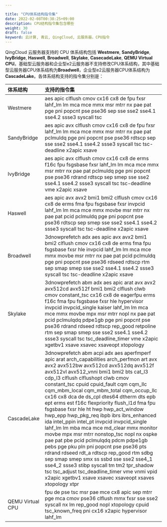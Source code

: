 ```yaml
---

title: "CPU体系结构指令集"
date: 2022-02-08T00:38:25+09:00
description: CPU结构指令集包含哪些
weight: 30
draft: false
keyword: 云计算, 青云, QingCloud, 云服务器，CPU指令
---
```


QingCloud 云服务器支持的 CPU 体系结构包括 **Westmere**, **SandyBridge**, **IvyBridge**, **Haswell**, **Broadwell**, **Skylake**, **CasecadeLake**, **QEMU Virtual CPU**。基础型云服务器和企业型e2云服务器不支持修改CPU体系结构，其中基础型云服务器CPU体系结构为**Broadwell**，企业型e2云服务器CPU体系结构为**CascadeLake**。各体系结构支持的指令集分别是：

| 体系结构 | 支持的指令集 |
|:-------------|:-------------|
| Westmere | aes apic clflush cmov cx16 cx8 de fpu fxsr lahf_lm lm mca mce mmx msr mtrr nx pae pat pge pni popcnt pse pse36 sep sse sse2 sse4.1 sse4.2 ssse3 syscall tsc |
| SandyBridge | aes apic avx clflush cmov cx16 cx8 de fpu fxsr lahf_lm lm mca mce mmx msr mtrr nx pae pat pclmuldq pge pni popcnt pse pse36 rdtscp sep sse sse2 sse4.1 sse4.2 ssse3 syscall tsc tsc-deadline x2apic xsave |
| IvyBridge | aes apic avx clflush cmov cx16 cx8 de erms f16c fpu fsgsbase fxsr lahf_lm lm mca mce mmx msr mtrr nx pae pat pclmuldq pge pni popcnt pse pse36 rdrand rdtscp sep smep sse sse2 sse4.1 sse4.2 ssse3 syscall tsc tsc-deadline vme x2apic xsave |
| Haswell | aes apic avx avx2 bmi1 bmi2 clflush cmov cx16 cx8 de erms fma fpu fsgsbase fxsr invpcid lahf_lm lm mca mce mmx movbe msr mtrr nx pae pat pcid pclmuldq pge pni popcnt pse pse36 rdtscp sep smep sse sse2 sse4.1 sse4.2 ssse3 syscall tsc tsc-deadline x2apic xsave |
| Broadwell | 3dnowprefetch adx aes apic avx avx2 bmi1 bmi2 clflush cmov cx16 cx8 de erms fma fpu fsgsbase fxsr hle invpcid lahf_lm lm mca mce mmx movbe msr mtrr nx pae pat pcid pclmuldq pge pni popcnt pse pse36 rdseed rdtscp rtm sep smap smep sse sse2 sse4.1 sse4.2 ssse3 syscall tsc tsc-deadline x2apic xsave |
| Skylake | 3dnowprefetch abm adx aes apic arat avx avx2 avx512cd avx512f bmi1 bmi2 clflush clwb cmov constant_tsc cx16 cx8 de eagerfpu erms f16c fma fpu fsgsbase fxsr hle hypervisor invpcid invpcid_single kaiser lahf_lm lm mca mce mmx movbe mpx msr mtrr nopl nx pae pat pcid pclmulqdq pdpe1gb pge pni popcnt pse pse36 rdrand rdseed rdtscp rep_good retpoline rtm sep smap smep sse sse2 sse4.1 sse4.2 ssse3 syscall tsc tsc_deadline_timer vme x2apic xgetbv1 xsave xsavec xsaveopt xtopology |
| CascadeLake | 3dnowprefetch abm acpi adx aes aperfmperf apic arat arch_capabilities arch_perfmon art avx avx2 avx512bw avx512cd avx512dq avx512f avx512vl avx512_vnni bmi1 bmi2 bts cat_l3 cdp_l3 clflush clflushopt clwb cmov constant_tsc cpuid cpuid_fault cqm cqm_llc cqm_mbm_local cqm_mbm_total cqm_occup_llc cx16 cx8 dca de ds_cpl dtes64 dtherm dts epb ept erms est f16c flexpriority flush_l1d fma fpu fsgsbase fxsr hle ht hwp hwp_act_window hwp_epp hwp_pkg_req ibpb ibrs ibrs_enhanced ida intel_ppin intel_pt invpcid invpcid_single lahf_lm lm mba mca mce md_clear mmx monitor movbe mpx msr mtrr nonstop_tsc nopl nx ospke pae pat pbe pcid pclmulqdq pdcm pdpe1gb pebs pge pku pln pni popcnt pse pse36 pts rdrand rdseed rdt_a rdtscp rep_good rtm sdbg sep smap smep smx ss ssbd sse sse2 sse4_1 sse4_2 ssse3 stibp syscall tm tm2 tpr_shadow tsc tsc_adjust tsc_deadline_timer vme vnmi vpid x2apic xgetbv1 xsave xsavec xsaveopt xsaves xtopology xtpr |
| QEMU Virtual CPU | fpu de pse tsc msr pae mce cx8 apic sep mtrr pge mca cmov pse36 clflush mmx fxsr sse sse2 syscall nx lm rep_good nopl xtopology cpuid tsc_known_freq pni cx16 x2apic hypervisor lahf_lm |
